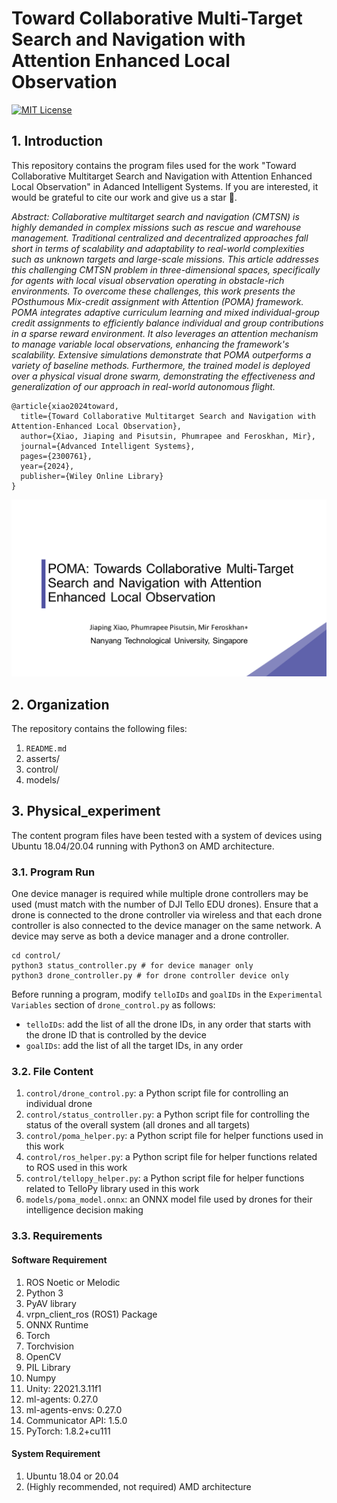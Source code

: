 # Toward Collaborative Multi-Target Search and Navigation with Attention Enhanced Local Observation
[![MIT License](https://img.shields.io/badge/license-MIT-green)](https://opensource.org/licenses/MIT)

## 1. Introduction
This repository contains the program files used for the work "Toward Collaborative Multitarget Search and Navigation with Attention Enhanced Local Observation" in Adanced Intelligent Systems. If you are interested, it would be grateful to cite our work and give us a star 🌟.

*Abstract: Collaborative multitarget search and navigation (CMTSN) is highly demanded in complex missions such as rescue and warehouse management. Traditional centralized and decentralized approaches fall short in terms of scalability and adaptability to real-world complexities such as unknown targets and large-scale missions. This article addresses this challenging CMTSN problem in three-dimensional spaces, specifically for agents with local visual observation operating in obstacle-rich environments. To overcome these challenges, this work presents the POsthumous Mix-credit assignment with Attention (POMA) framework. POMA integrates adaptive curriculum learning and mixed individual-group credit assignments to efficiently balance individual and group contributions in a sparse reward environment. It also leverages an attention mechanism to manage variable local observations, enhancing the framework's scalability. Extensive simulations demonstrate that POMA outperforms a variety of baseline methods. Furthermore, the trained model is deployed over a physical visual drone swarm, demonstrating the effectiveness and generalization of our approach in real-world autonomous flight.*

```
@article{xiao2024toward,
  title={Toward Collaborative Multitarget Search and Navigation with Attention-Enhanced Local Observation},
  author={Xiao, Jiaping and Pisutsin, Phumrapee and Feroskhan, Mir},
  journal={Advanced Intelligent Systems},
  pages={2300761},
  year={2024},
  publisher={Wiley Online Library}
}
```
<div align="left">
      <a href="https://www.bilibili.com/video/BV1wS421K7uv/">
         <img src="https://github.com/NTU-ICG/POMA-CMTS/blob/main/assets/cover.tif" width="700">
      </a>
</div>

## 2. Organization
The repository contains the following files:
1. `README.md`
2. asserts/
3. control/
4. models/

## 3. Physical_experiment
The content program files have been tested with a system of devices using Ubuntu 18.04/20.04 running with Python3 on AMD architecture.

### 3.1. Program Run
One device manager is required while multiple drone controllers may be used (must match with the number of DJI Tello EDU drones). Ensure that a drone is connected to the drone controller via wireless and that each drone controller is also connected to the device manager on the same network. A device may serve as both a device manager and a drone controller.

```
cd control/
python3 status_controller.py # for device manager only
python3 drone_controller.py # for drone controller device only
```

Before running a program, modify `telloIDs` and `goalIDs` in the `Experimental Variables` section of `drone_control.py` as follows:
- `telloIDs`: add the list of all the drone IDs, in any order that starts with the drone ID that is controlled by the device
- `goalIDs`: add the list of all the target IDs, in any order

### 3.2. File Content
1. `control/drone_control.py`: a Python script file for controlling an individual drone
2. `control/status_controller.py`: a Python script file for controlling the status of the overall system (all drones and all targets)
3. `control/poma_helper.py`: a Python script file for helper functions used in this work
4. `control/ros_helper.py`: a Python script file for helper functions related to ROS used in this work
5. `control/tellopy_helper.py`: a Python script file for helper functions related to TelloPy library used in this work
6. `models/poma_model.onnx`: an ONNX model file used by drones for their intelligence decision making

### 3.3. Requirements
#### Software Requirement
1. ROS Noetic or Melodic
2. Python 3
3. PyAV library
4. vrpn_client_ros (ROS1) Package
5. ONNX Runtime
6. Torch
7. Torchvision
8. OpenCV
9. PIL Library
10. Numpy
11. Unity: 22021.3.11f1
13. ml-agents: 0.27.0
14. ml-agents-envs: 0.27.0
15. Communicator API: 1.5.0
16. PyTorch: 1.8.2+cu111

#### System Requirement
1. Ubuntu 18.04 or 20.04
2. (Highly recommended, not required) AMD architecture



















